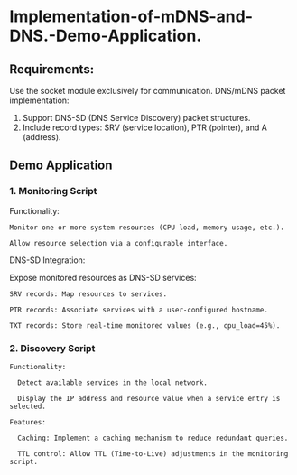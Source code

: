 # Implementation-of-mDNS-and-DNS.-Demo-Application.

## Requirements:
Use the socket module exclusively for communication. DNS/mDNS packet implementation:
  1. Support DNS-SD (DNS Service Discovery) packet structures.
  2. Include record types: SRV (service location), PTR (pointer), and A (address).

## Demo Application
### 1. Monitoring Script
  
  Functionality:

    Monitor one or more system resources (CPU load, memory usage, etc.).

    Allow resource selection via a configurable interface.

  DNS-SD Integration:

  Expose monitored resources as DNS-SD services:

    SRV records: Map resources to services.

    PTR records: Associate services with a user-configured hostname.

    TXT records: Store real-time monitored values (e.g., cpu_load=45%).

  ### 2. Discovery Script

    Functionality:

      Detect available services in the local network.

      Display the IP address and resource value when a service entry is selected.

    Features:

      Caching: Implement a caching mechanism to reduce redundant queries.

      TTL control: Allow TTL (Time-to-Live) adjustments in the monitoring script.
